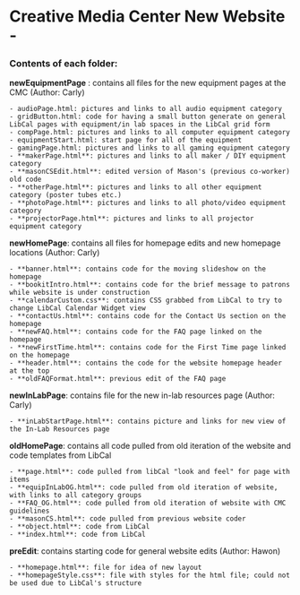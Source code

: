 # Creative Media Center New Website -

### Contents of each folder:

**newEquipmentPage** : contains all files for the new equipment pages at the CMC (Author: Carly)

    - audioPage.html: pictures and links to all audio equipment category 
    - gridButton.html: code for having a small button generate on general LibCal pages with equipment/in lab spaces in the LibCal grid form
    - compPage.html: pictures and links to all computer equipment category
    - equipmentStart.html: start page for all of the equipment
    - gamingPage.html: pictures and links to all gaming equipment category
    - **makerPage.html**: pictures and links to all maker / DIY equipment category 
    - **masonCSEdit.html**: edited version of Mason's (previous co-worker) old code
    - **otherPage.html**: pictures and links to all other equipment category (poster tubes etc.)
    - **photoPage.html**: pictures and links to all photo/video equipment category
    - **projectorPage.html**: pictures and links to all projector equipment category

**newHomePage**: contains all files for homepage edits and new homepage locations (Author: Carly)

    - **banner.html**: contains code for the moving slideshow on the homepage
    - **bookitIntro.html**: contains code for the brief message to patrons while website is under construction
    - **calendarCustom.css**: contains CSS grabbed from LibCal to try to change LibCal Calendar Widget view
    - **contactUs.html**: contains code for the Contact Us section on the homepage
    - **newFAQ.html**: contains code for the FAQ page linked on the homepage
    - **newFirstTime.html**: contains code for the First Time page linked on the homepage
    - **header.html**: contains the code for the website homepage header at the top
    - **oldFAQFormat.html**: previous edit of the FAQ page

**newInLabPage**: contains file for the new in-lab resources page (Author: Carly)

    - **inLabStartPage.html**: contains picture and links for new view of the In-Lab Resources page

**oldHomePage**: contains all code pulled from old iteration of the website and code templates from LibCal

    - **page.html**: code pulled from libCal "look and feel" for page with items
    - **equipInLabOG.html**: code pulled from old iteration of website, with links to all category groups
    - **FAQ_OG.html**: code pulled from old iteration of website with CMC guidelines
    - **masonCS.html**: code pulled from previous website coder
    - **object.html**: code from LibCal
    - **index.html**: code from LibCal

**preEdit**: contains starting code for general website edits (Author: Hawon)

    - **homepage.html**: file for idea of new layout
    - **homepageStyle.css**: file with styles for the html file; could not be used due to LibCal's structure